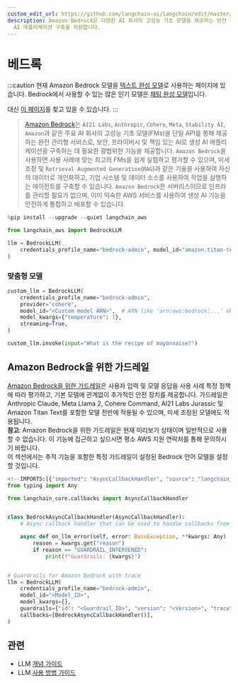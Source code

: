 ```yaml
---
custom_edit_url: https://github.com/langchain-ai/langchain/edit/master/docs/docs/integrations/llms/bedrock.ipynb
description: Amazon Bedrock은 다양한 AI 회사의 고성능 기초 모델을 제공하는 완전 관리형 서비스입니다. 안전하고 책임감 있는
  AI 애플리케이션 구축을 지원합니다.
---
```


# 베드록

:::caution
현재 Amazon Bedrock 모델을 [텍스트 완성 모델](/docs/concepts/#llms)로 사용하는 페이지에 있습니다. Bedrock에서 사용할 수 있는 많은 인기 모델은 [채팅 완성 모델](/docs/concepts/#chat-models)입니다.

대신 [이 페이지](/docs/integrations/chat/bedrock/)를 찾고 있을 수 있습니다.
:::

> [Amazon Bedrock](https://aws.amazon.com/bedrock/)는 `AI21 Labs`, `Anthropic`, `Cohere`, `Meta`, `Stability AI`, `Amazon`과 같은 주요 AI 회사의 고성능 기초 모델(FMs)을 단일 API를 통해 제공하는 완전 관리형 서비스로, 보안, 프라이버시 및 책임 있는 AI로 생성 AI 애플리케이션을 구축하는 데 필요한 광범위한 기능을 제공합니다. `Amazon Bedrock`을 사용하면 사용 사례에 맞는 최고의 FMs을 쉽게 실험하고 평가할 수 있으며, 미세 조정 및 `Retrieval Augmented Generation`(`RAG`)과 같은 기술을 사용하여 자신의 데이터로 개인화하고, 기업 시스템 및 데이터 소스를 사용하여 작업을 실행하는 에이전트를 구축할 수 있습니다. `Amazon Bedrock`은 서버리스이므로 인프라를 관리할 필요가 없으며, 이미 익숙한 AWS 서비스를 사용하여 생성 AI 기능을 안전하게 통합하고 배포할 수 있습니다.

```python
%pip install --upgrade --quiet langchain_aws
```


```python
from langchain_aws import BedrockLLM

llm = BedrockLLM(
    credentials_profile_name="bedrock-admin", model_id="amazon.titan-text-express-v1"
)
```


### 맞춤형 모델

```python
custom_llm = BedrockLLM(
    credentials_profile_name="bedrock-admin",
    provider="cohere",
    model_id="<Custom model ARN>",  # ARN like 'arn:aws:bedrock:...' obtained via provisioning the custom model
    model_kwargs={"temperature": 1},
    streaming=True,
)

custom_llm.invoke(input="What is the recipe of mayonnaise?")
```


## Amazon Bedrock을 위한 가드레일

[Amazon Bedrock을 위한 가드레일](https://aws.amazon.com/bedrock/guardrails/)은 사용자 입력 및 모델 응답을 사용 사례 특정 정책에 따라 평가하고, 기본 모델에 관계없이 추가적인 안전 장치를 제공합니다. 가드레일은 Anthropic Claude, Meta Llama 2, Cohere Command, AI21 Labs Jurassic 및 Amazon Titan Text를 포함한 모델 전반에 적용될 수 있으며, 미세 조정된 모델에도 적용됩니다.  
**참고**: Amazon Bedrock을 위한 가드레일은 현재 미리보기 상태이며 일반적으로 사용할 수 없습니다. 이 기능에 접근하고 싶으시면 평소 AWS 지원 연락처를 통해 문의하시기 바랍니다.  
이 섹션에서는 추적 기능을 포함한 특정 가드레일이 설정된 Bedrock 언어 모델을 설정할 것입니다.

```python
<!--IMPORTS:[{"imported": "AsyncCallbackHandler", "source": "langchain_core.callbacks", "docs": "https://api.python.langchain.com/en/latest/callbacks/langchain_core.callbacks.base.AsyncCallbackHandler.html", "title": "Bedrock"}]-->
from typing import Any

from langchain_core.callbacks import AsyncCallbackHandler


class BedrockAsyncCallbackHandler(AsyncCallbackHandler):
    # Async callback handler that can be used to handle callbacks from langchain.

    async def on_llm_error(self, error: BaseException, **kwargs: Any) -> Any:
        reason = kwargs.get("reason")
        if reason == "GUARDRAIL_INTERVENED":
            print(f"Guardrails: {kwargs}")


# Guardrails for Amazon Bedrock with trace
llm = BedrockLLM(
    credentials_profile_name="bedrock-admin",
    model_id="<Model_ID>",
    model_kwargs={},
    guardrails={"id": "<Guardrail_ID>", "version": "<Version>", "trace": True},
    callbacks=[BedrockAsyncCallbackHandler()],
)
```


## 관련

- LLM [개념 가이드](/docs/concepts/#llms)
- LLM [사용 방법 가이드](/docs/how_to/#llms)
